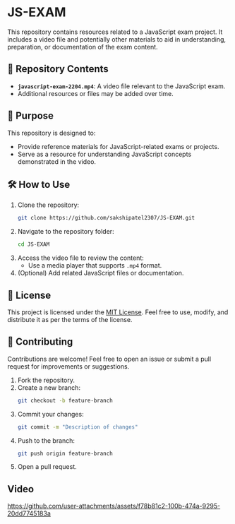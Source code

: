 
# JS-EXAM

This repository contains resources related to a JavaScript exam project. It includes a video file and potentially other materials to aid in understanding, preparation, or documentation of the exam content.

## 📂 Repository Contents

- **`javascript-exam-2204.mp4`**: A video file relevant to the JavaScript exam.
- Additional resources or files may be added over time.

## 🎯 Purpose

This repository is designed to:
- Provide reference materials for JavaScript-related exams or projects.
- Serve as a resource for understanding JavaScript concepts demonstrated in the video.

## 🛠 How to Use

1. Clone the repository:
   ```bash
   git clone https://github.com/sakshipatel2307/JS-EXAM.git
   ```
2. Navigate to the repository folder:
   ```bash
   cd JS-EXAM
   ```
3. Access the video file to review the content:
   - Use a media player that supports `.mp4` format.
4. (Optional) Add related JavaScript files or documentation.

## 📜 License

This project is licensed under the [MIT License](LICENSE). Feel free to use, modify, and distribute it as per the terms of the license.

## 🤝 Contributing

Contributions are welcome! Feel free to open an issue or submit a pull request for improvements or suggestions.

1. Fork the repository.
2. Create a new branch:
   ```bash
   git checkout -b feature-branch
   ```
3. Commit your changes:
   ```bash
   git commit -m "Description of changes"
   ```
4. Push to the branch:
   ```bash
   git push origin feature-branch
   ```
5. Open a pull request.

## Video

https://github.com/user-attachments/assets/f78b81c2-100b-474a-9295-20dd7745183a

